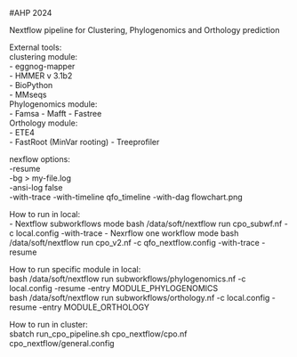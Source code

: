#AHP 2024


Nextflow pipeline for Clustering, Phylogenomics and Orthology prediction  
  
External tools:  
    clustering module:  
        - eggnog-mapper    
        - HMMER v 3.1b2    
        - BioPython  
        - MMseqs  
    Phylogenomics module:    
        - Famsa 
        - Mafft 
        - Fastree  
    Orthology module:    
        - ETE4  
        - FastRoot (MinVar rooting)
        - Treeprofiler
    
  
nexflow options:  
    -resume  
    -bg > my-file.log  
    -ansi-log false  
    -with-trace 
    -with-timeline qfo_timeline 
    -with-dag flowchart.png

How to run in local:  
    - Nextflow subworkflows mode
    bash /data/soft/nextflow run cpo_subwf.nf -c local.config -with-trace
    - Nexrflow one workflow mode
    bash /data/soft/nextflow run cpo_v2.nf -c qfo_nextflow.config -with-trace -resume

How to run specific module in local:  
    bash /data/soft/nextflow run subworkflows/phylogenomics.nf -c local.config -resume -entry MODULE_PHYLOGENOMICS  
    bash /data/soft/nextflow run subworkflows/orthology.nf -c local.config -resume -entry MODULE_ORTHOLOGY
    
How to run in cluster:    
    sbatch run_cpo_pipeline.sh cpo_nextflow/cpo.nf cpo_nextflow/general.config              
  